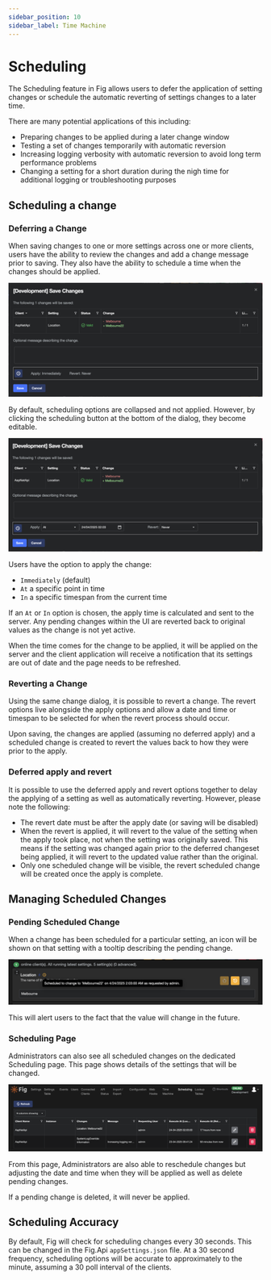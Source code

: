 ```yaml
---
sidebar_position: 10
sidebar_label: Time Machine
---
```


# Scheduling

The Scheduling feature in Fig allows users to defer the application of setting changes or schedule the automatic reverting of settings changes to a later time.

There are many potential applications of this including:

- Preparing changes to be applied during a later change window
- Testing a set of changes temporarily with automatic reversion
- Increasing logging verbosity with automatic reversion to avoid long term performance problems
- Changing a setting for a short duration during the nigh time for additional logging or troubleshooting purposes

## Scheduling a change

### Deferring a Change

When saving changes to one or more settings across one or more clients, users have the ability to review the changes and add a change message prior to saving. They also have the ability to schedule a time when the changes should be applied.

![save changes](../../static/img/safe-changes.png)

By default, scheduling options are collapsed and not applied. However, by clicking the scheduling button at the bottom of the dialog, they become editable.

![apply change later](../../static/img/apply-change-later.png)

Users have the option to apply the change:

- `Immediately` (default)
- `At` a specific point in time
- `In` a specific timespan from the current time

If an `At` or `In` option is chosen, the apply time is calculated and sent to the server. Any pending changes within the UI are reverted back to original values as the change is not yet active.

When the time comes for the change to be applied, it will be applied on the server and the client application will receive a notification that its settings are out of date and the page needs to be refreshed.

### Reverting a Change

Using the same change dialog, it is possible to revert a change. The revert options live alongside the apply options and allow a date and time or timespan to be selected for when the revert process should occur.

Upon saving, the changes are applied (assuming no deferred apply) and a scheduled change is created to revert the values back to how they were prior to the apply.

### Deferred apply and revert

It is possible to use the deferred apply and revert options together to delay the applying of a setting as well as automatically reverting. However, please note the following:

- The revert date must be after the apply date (or saving will be disabled)
- When the revert is applied, it will revert to the value of the setting when the apply took place, not when the setting was originally saved. This means if the setting was changed again prior to the deferred changeset being applied, it will revert to the updated value rather than the original.
- Only one scheduled change will be visible, the revert scheduled change will be created once the apply is complete.

## Managing Scheduled Changes

### Pending Scheduled Change

When a change has been scheduled for a particular setting, an icon will be shown on that setting with a tooltip describing the pending change.

![scheduled change icon](../../static/img/scheduled-change-icon.png)

This will alert users to the fact that the value will change in the future.

### Scheduling Page

Administrators can also see all scheduled changes on the dedicated Scheduling page. This page shows details of the settings that will be changed.

![scheduling page](../../static/img/scheduling-page.png)

From this page, Administrators are also able to reschedule changes but adjusting the date and time when they will be applied as well as delete pending changes.

If a pending change is deleted, it will never be applied.

## Scheduling Accuracy

By default, Fig will check for scheduling changes every 30 seconds. This can be changed in the Fig.Api `appSettings.json` file. At a 30 second frequency, scheduling options will be accurate to approximately to the minute, assuming a 30 poll interval of the clients.
